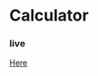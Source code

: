 # Calculator


<h3>live</h3>
<a href = "https:https://mayurmali2611.github.io/Calculator/](https://mayurmali2611.github.io/Calculator/">Here</a> </br>
